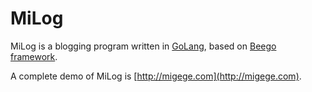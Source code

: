 # MiLog

MiLog is a blogging program written in [GoLang](https://golang.org), based on [Beego framework](http://beego.me/).

A complete demo of MiLog is [http://migege.com](http://migege.com).
